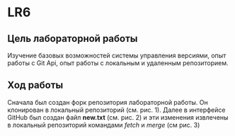# LR6
## **Цель лабораторной работы**
Изучение базовых возможностей системы управления версиями, опыт работы с Git Api, опыт работы с локальным и удаленным репозиторием. 

## **Ход работы**
Сначала был создан форк репозитория лабораторной работы. Он клонирован в локальный репозиторий (см. рис. 1).
Далее в интерфейсе GitHub был создан файл **new.txt** (см. рис. 2) и эти изменения извлечены в локальный репозиторий командами _fetch_ и _merge_ (см рис. 3)